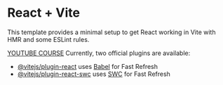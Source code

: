 # React + Vite

This template provides a minimal setup to get React working in Vite with HMR and some ESLint rules.

[YOUTUBE COURSE](https://www.youtube.com/watch?v=CgkZ7MvWUAA)
Currently, two official plugins are available:

- [@vitejs/plugin-react](https://github.com/vitejs/vite-plugin-react/blob/main/packages/plugin-react/README.md) uses [Babel](https://babeljs.io/) for Fast Refresh
- [@vitejs/plugin-react-swc](https://github.com/vitejs/vite-plugin-react-swc) uses [SWC](https://swc.rs/) for Fast Refresh
